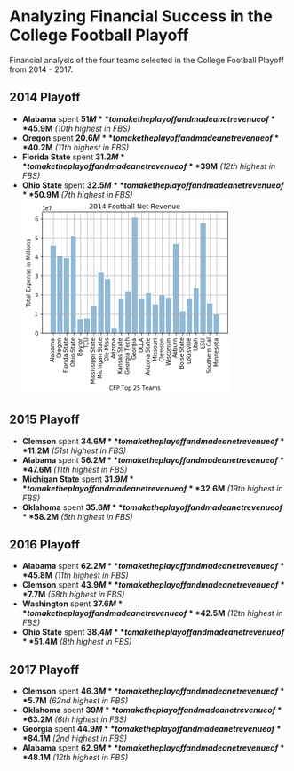 # Analyzing Financial Success in the College Football Playoff
Financial analysis of the four teams selected in the College Football Playoff from 2014 - 2017.

## 2014 Playoff
* **Alabama** spent **$51M** to make the playoff and made a net revenue of **$45.9M** *(10th highest in FBS)*
* **Oregon** spent **$20.6M** to make the playoff and made a net revenue of **$40.2M** *(11th highest in FBS)*
* **Florida State** spent **$31.2M** to make the playoff and made a net revenue of **$39M** *(12th highest in FBS)*
* **Ohio State** spent **$32.5M** to make the playoff and made a net revenue of **$50.9M** *(7th highest in FBS)*
![Test Image 1](2014_net_revenue.png)


## 2015 Playoff
* **Clemson** spent **$34.6M** to make the playoff and made a net revenue of **$11.2M** *(51st highest in FBS)*
* **Alabama** spent **$56.2M** to make the playoff and made a net revenue of **$47.6M** *(11th highest in FBS)*
* **Michigan State** spent **$31.9M** to make the playoff and made a net revenue of **$32.6M** *(19th highest in FBS)*
* **Oklahoma** spent **$35.8M** to make the playoff and made a net revenue of **$58.2M** *(5th highest in FBS)*

## 2016 Playoff
* **Alabama** spent **$62.2M** to make the playoff and made a net revenue of **$45.8M** *(11th highest in FBS)*
* **Clemson** spent **$43.9M** to make the playoff and made a net revenue of **$7.7M** *(58th highest in FBS)*
* **Washington** spent **$37.6M** to make the playoff and made a net revenue of **$42.5M** *(12th highest in FBS)*
* **Ohio State** spent **$38.4M** to make the playoff and made a net revenue of **$51.4M** *(8th highest in FBS)*

## 2017 Playoff
* **Clemson** spent **$46.3M** to make the playoff and made a net revenue of **$5.7M** *(62nd highest in FBS)*
* **Oklahoma** spent **$39M** to make the playoff and made a net revenue of **$63.2M** *(6th highest in FBS)*
* **Georgia** spent **$44.9M** to make the playoff and made a net revenue of **$84.1M** *(2nd highest in FBS)*
* **Alabama** spent **$62.9M** to make the playoff and made a net revenue of **$48.1M** *(12th highest in FBS)*
